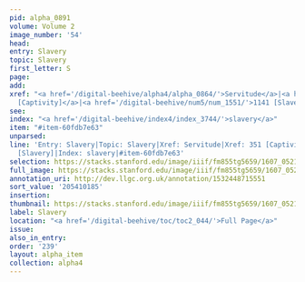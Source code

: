 ```yaml
---
pid: alpha_0891
volume: Volume 2
image_number: '54'
head:
entry: Slavery
topic: Slavery
first_letter: S
page:
add:
xref: "<a href='/digital-beehive/alpha4/alpha_0864/'>Servitude</a>|<a href='/digital-beehive/num2/num_0412/'>351
  [Captivity]</a>|<a href='/digital-beehive/num5/num_1551/'>1141 [Slavery]</a>"
see:
index: "<a href='/digital-beehive/index4/index_3744/'>slavery</a>"
item: "#item-60fdb7e63"
unparsed:
line: 'Entry: Slavery|Topic: Slavery|Xref: Servitude|Xref: 351 [Captivity]|Xref: 1141
  [Slavery]|Index: slavery|#item-60fdb7e63'
selection: https://stacks.stanford.edu/image/iiif/fm855tg5659/1607_0521/776,185,2989,300/full/0/default.jpg
full_image: https://stacks.stanford.edu/image/iiif/fm855tg5659/1607_0521/full/full/0/default.jpg
annotation_uri: http://dev.llgc.org.uk/annotation/1532448715551
sort_value: '205410185'
insertion:
thumbnail: https://stacks.stanford.edu/image/iiif/fm855tg5659/1607_0521/776,185,600,180/250,/0/default.jpg
label: Slavery
location: "<a href='/digital-beehive/toc/toc2_044/'>Full Page</a>"
issue:
also_in_entry:
order: '239'
layout: alpha_item
collection: alpha4
---
```

